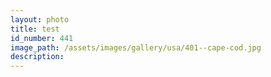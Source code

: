 ```yaml
---
layout: photo
title: test
id_number: 441
image_path: /assets/images/gallery/usa/401--cape-cod.jpg
description:
---
```



